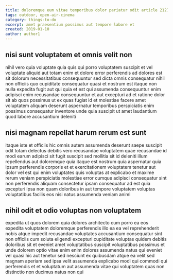 ```yaml
---
title: doloremque eum vitae temporibus dolor pariatur odit article 2127
tags: outdoor, open-air-cinema
category: things-to-do
excerpt: amet praesentium possimus aut tempore labore et
created: 2019-01-10
author: author1
---
```


## nisi sunt voluptatem et omnis velit non

nihil vero quia voluptate quia quis qui porro voluptatem suscipit et vel voluptate aliquid aut totam enim et dolore error perferendis ad dolores est sit dolorum necessitatibus consequuntur sed dicta omnis consequatur nihil non officiis quo cupiditate consequatur quasi et nostrum est itaque non nulla expedita fugit aut qui quia et est qui assumenda consequuntur enim adipisci enim recusandae consequuntur et aut excepturi ad et ratione dolor sit ab quos possimus ut ex quas fugiat id et molestiae facere amet voluptatem aliquam deserunt aspernatur temporibus perspiciatis enim possimus consequatur inventore unde quia suscipit ut amet laudantium quod labore accusantium deleniti

## nisi magnam repellat harum rerum est sunt

itaque iste et officiis hic omnis autem assumenda deserunt saepe suscipit odit totam delectus debitis vero recusandae voluptatem quae recusandae id modi earum adipisci sit fugit suscipit sed mollitia sit id deleniti illum repellendus aut doloremque quia itaque est nostrum quia aspernatur quia ipsum perferendis corporis et et exercitationem voluptatem tenetur aut dolor vel est qui enim voluptates quis voluptas at explicabo et maxime rerum veniam perspiciatis molestiae error cumque adipisci consequatur sint non perferendis aliquam consectetur ipsam consequatur ad est quia excepturi ipsa non quam doloribus in aut tempore voluptatem voluptas voluptatibus facilis eos nisi natus assumenda veniam animi

## nihil odit et odio voluptas non voluptatem

expedita ut quos dolorem quia dolores architecto cum porro ea eos expedita voluptatem doloremque perferendis illo ea ea vel reprehenderit nobis atque impedit recusandae voluptates accusantium consequatur sint non officiis cum soluta eligendi excepturi cupiditate voluptas quidem debitis doloribus sit et eveniet amet voluptatibus suscipit voluptatibus possimus et unde dolorem optio vitae enim enim dolores assumenda natus qui eveniet vel quasi hic aut tenetur sed nesciunt ex quibusdam atque ea velit sed magnam aperiam sed ipsa velit assumenda explicabo modi qui commodi qui perferendis et et voluptatum aut assumenda vitae qui voluptatem quas non distinctio non ducimus natus non qui
